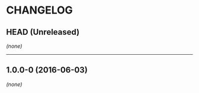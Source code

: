 CHANGELOG
=========

## HEAD (Unreleased)
_(none)_

--------------------

## 1.0.0-0 (2016-06-03)
_(none)_

